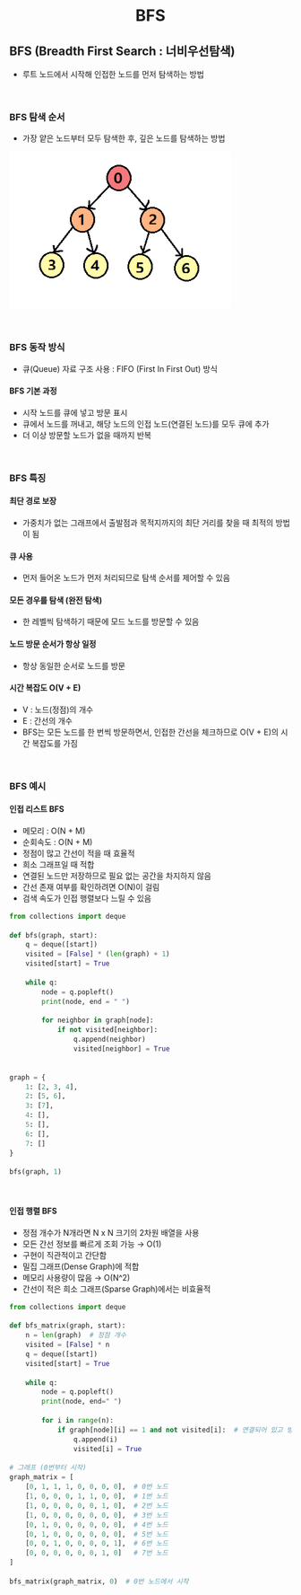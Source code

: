 <h1 align = "center"> BFS </h1>

## BFS (Breadth First Search : 너비우선탐색)
* 루트 노드에서 시작해 인접한 노드를 먼저 탐색하는 방법

<br>

### BFS 탐색 순서
* 가장 얕은 노드부터 모두 탐색한 후, 깊은 노드를 탐색하는 방법

![BFS 탐색 순서](picture/bfs_pic.png)

<br>

### BFS 동작 방식
* 큐(Queue) 자료 구조 사용 : FIFO (First In First Out) 방식

#### BFS 기본 과정
* 시작 노드를 큐에 넣고 방문 표시
* 큐에서 노드를 꺼내고, 해당 노드의 인접 노드(연결된 노드)를 모두 큐에 추가
* 더 이상 방문할 노드가 없을 때까지 반복

<br>

### BFS 특징

#### 최단 경로 보장
* 가중치가 없는 그래프에서 출발점과 목적지까지의 최단 거리를 찾을 때 최적의 방법이 됨

#### 큐 사용 
* 먼저 들어온 노드가 먼저 처리되므로 탐색 순서를 제어할 수 있음

#### 모든 경우를 탐색 (완전 탐색)
* 한 레벨씩 탐색하기 때문에 모드 노드를 방문할 수 있음

#### 노드 방문 순서가 항상 일정
* 항상 동일한 순서로 노드를 방문

#### 시간 복잡도 O(V + E)
* V : 노드(정점)의 개수
* E : 간선의 개수
* BFS는 모든 노드를 한 번씩 방문하면서, 인접한 간선을 체크하므로 O(V + E)의 시간 복잡도를 가짐

<br>

### BFS 예시

#### 인접 리스트 BFS
* 메모리 : O(N + M)
* 순회속도 : O(N + M)
* 정점이 많고 간선이 적을 때 효율적
* 희소 그래프일 때 적합
* 연결된 노드만 저장하므로 필요 없는 공간을 차지하지 않음
* 간선 존재 여부를 확인하려면 O(N)이 걸림
* 검색 속도가 인접 행렬보다 느릴 수 있음

``` python
from collections import deque

def bfs(graph, start):
    q = deque([start])
    visited = [False] * (len(graph) + 1)
    visited[start] = True

    while q:
        node = q.popleft()
        print(node, end = " ")

        for neighbor in graph[node]:
            if not visited[neighbor]:
                q.append(neighbor)
                visited[neighbor] = True


graph = {
    1: [2, 3, 4],
    2: [5, 6],
    3: [7],
    4: [],
    5: [],
    6: [],
    7: []
}

bfs(graph, 1)

```

<br>

#### 인접 행렬 BFS
* 정점 개수가 N개라면 N x N 크기의 2차원 배열을 사용
* 모든 간선 정보를 빠르게 조회 가능 → O(1)
* 구현이 직관적이고 간단함
* 밀집 그래프(Dense Graph)에 적합
* 메모리 사용량이 많음 → O(N^2)
* 간선이 적은 희소 그래프(Sparse Graph)에서는 비효율적

``` python
from collections import deque

def bfs_matrix(graph, start):
    n = len(graph)  # 정점 개수
    visited = [False] * n
    q = deque([start])
    visited[start] = True

    while q:
        node = q.popleft()
        print(node, end=" ")

        for i in range(n):
            if graph[node][i] == 1 and not visited[i]:  # 연결되어 있고 방문 안 했으면
                q.append(i)
                visited[i] = True

# 그래프 (0번부터 시작)
graph_matrix = [
    [0, 1, 1, 1, 0, 0, 0, 0],  # 0번 노드
    [1, 0, 0, 0, 1, 1, 0, 0],  # 1번 노드
    [1, 0, 0, 0, 0, 0, 1, 0],  # 2번 노드
    [1, 0, 0, 0, 0, 0, 0, 0],  # 3번 노드
    [0, 1, 0, 0, 0, 0, 0, 0],  # 4번 노드
    [0, 1, 0, 0, 0, 0, 0, 0],  # 5번 노드
    [0, 0, 1, 0, 0, 0, 0, 1],  # 6번 노드
    [0, 0, 0, 0, 0, 0, 1, 0]   # 7번 노드
]

bfs_matrix(graph_matrix, 0)  # 0번 노드에서 시작

```